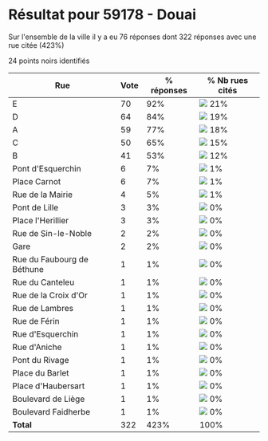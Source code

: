 # Résultat pour 59178 - Douai

Sur l'ensemble de la ville il y a eu 76 réponses dont 322 réponses avec une rue citée (423%)

24 points noirs identifiés

| Rue | Vote | % réponses | % Nb rues cités|
|-----|------|------------|----------------|
| E | 70 | 92% | <img src="../../img/bar_21.gif" />&nbsp;21%|
| D | 64 | 84% | <img src="../../img/bar_19.gif" />&nbsp;19%|
| A | 59 | 77% | <img src="../../img/bar_18.gif" />&nbsp;18%|
| C | 50 | 65% | <img src="../../img/bar_15.gif" />&nbsp;15%|
| B | 41 | 53% | <img src="../../img/bar_12.gif" />&nbsp;12%|
| Pont d'Esquerchin | 6 | 7% | <img src="../../img/bar_1.gif" />&nbsp;1%|
| Place Carnot | 6 | 7% | <img src="../../img/bar_1.gif" />&nbsp;1%|
| Rue de la Mairie | 4 | 5% | <img src="../../img/bar_1.gif" />&nbsp;1%|
| Pont de Lille | 3 | 3% | <img src="../../img/bar_0.gif" />&nbsp;0%|
| Place l'Herillier | 3 | 3% | <img src="../../img/bar_0.gif" />&nbsp;0%|
| Rue de Sin-le-Noble | 2 | 2% | <img src="../../img/bar_0.gif" />&nbsp;0%|
| Gare | 2 | 2% | <img src="../../img/bar_0.gif" />&nbsp;0%|
| Rue du Faubourg de Béthune | 1 | 1% | <img src="../../img/bar_0.gif" />&nbsp;0%|
| Rue du Canteleu | 1 | 1% | <img src="../../img/bar_0.gif" />&nbsp;0%|
| Rue de la Croix d'Or | 1 | 1% | <img src="../../img/bar_0.gif" />&nbsp;0%|
| Rue de Lambres | 1 | 1% | <img src="../../img/bar_0.gif" />&nbsp;0%|
| Rue de Férin | 1 | 1% | <img src="../../img/bar_0.gif" />&nbsp;0%|
| Rue d'Esquerchin | 1 | 1% | <img src="../../img/bar_0.gif" />&nbsp;0%|
| Rue d'Aniche | 1 | 1% | <img src="../../img/bar_0.gif" />&nbsp;0%|
| Pont du Rivage | 1 | 1% | <img src="../../img/bar_0.gif" />&nbsp;0%|
| Place du Barlet | 1 | 1% | <img src="../../img/bar_0.gif" />&nbsp;0%|
| Place d'Haubersart | 1 | 1% | <img src="../../img/bar_0.gif" />&nbsp;0%|
| Boulevard de Liège | 1 | 1% | <img src="../../img/bar_0.gif" />&nbsp;0%|
| Boulevard Faidherbe | 1 | 1% | <img src="../../img/bar_0.gif" />&nbsp;0%|
| **Total** | 322 | 423% | 100%|
